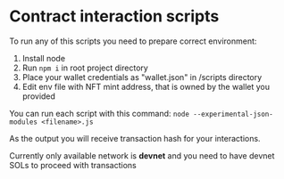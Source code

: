 # Contract interaction scripts

To run any of this scripts you need to prepare correct environment:
1. Install node
2. Run `npm i` in root project directory
3. Place your wallet credentials as "wallet.json" in /scripts directory
4. Edit env file with NFT mint address, that is owned by the wallet you provided

You can run each script with this command:
`node --experimental-json-modules <filename>.js`

As the output you will receive transaction hash for your interactions.

Currently only available network is **devnet** and you need to have devnet SOLs to proceed with transactions